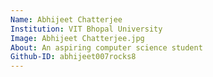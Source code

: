 ```yaml
---
Name: Abhijeet Chatterjee
Institution: VIT Bhopal University
Image: Abhijeet Chatterjee.jpg
About: An aspiring computer science student
Github-ID: abhijeet007rocks8 
---
```

